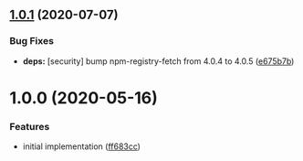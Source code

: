 ## [1.0.1](https://github.com/JuroOravec/html-webpack-inline-i18n-plugin/compare/v1.0.0...v1.0.1) (2020-07-07)


### Bug Fixes

* **deps:** [security] bump npm-registry-fetch from 4.0.4 to 4.0.5 ([e675b7b](https://github.com/JuroOravec/html-webpack-inline-i18n-plugin/commit/e675b7b95ebf15770e4c296fc39792fba3c94729))

# 1.0.0 (2020-05-16)


### Features

* initial implementation ([ff683cc](https://github.com/JuroOravec/html-webpack-inline-i18n-plugin/commit/ff683ccb8a13633301530ac9362f5243ce5fe27d))
